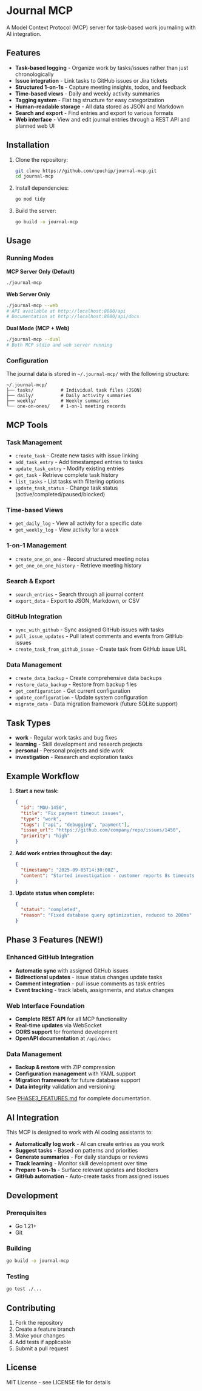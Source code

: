 # Journal MCP

A Model Context Protocol (MCP) server for task-based work journaling with AI integration.

## Features

- **Task-based logging** - Organize work by tasks/issues rather than just chronologically
- **Issue integration** - Link tasks to GitHub issues or Jira tickets  
- **Structured 1-on-1s** - Capture meeting insights, todos, and feedback
- **Time-based views** - Daily and weekly activity summaries
- **Tagging system** - Flat tag structure for easy categorization
- **Human-readable storage** - All data stored as JSON and Markdown
- **Search and export** - Find entries and export to various formats
- **Web interface** - View and edit journal entries through a REST API and planned web UI

## Installation

1. Clone the repository:
   ```bash
   git clone https://github.com/cpuchip/journal-mcp.git
   cd journal-mcp
   ```

2. Install dependencies:
   ```bash
   go mod tidy
   ```

3. Build the server:
   ```bash
   go build -o journal-mcp
   ```

## Usage

### Running Modes

**MCP Server Only (Default)**
```bash
./journal-mcp
```

**Web Server Only**
```bash
./journal-mcp --web
# API available at http://localhost:8080/api
# Documentation at http://localhost:8080/api/docs
```

**Dual Mode (MCP + Web)**
```bash
./journal-mcp --dual
# Both MCP stdio and web server running
```

### Configuration

The journal data is stored in `~/.journal-mcp/` with the following structure:
```
~/.journal-mcp/
├── tasks/          # Individual task files (JSON)
├── daily/          # Daily activity summaries  
├── weekly/         # Weekly summaries
└── one-on-ones/    # 1-on-1 meeting records
```

## MCP Tools

### Task Management
- `create_task` - Create new tasks with issue linking
- `add_task_entry` - Add timestamped entries to tasks
- `update_task_entry` - Modify existing entries
- `get_task` - Retrieve complete task history
- `list_tasks` - List tasks with filtering options
- `update_task_status` - Change task status (active/completed/paused/blocked)

### Time-based Views  
- `get_daily_log` - View all activity for a specific date
- `get_weekly_log` - View activity for a week

### 1-on-1 Management
- `create_one_on_one` - Record structured meeting notes
- `get_one_on_one_history` - Retrieve meeting history

### Search & Export
- `search_entries` - Search through all journal content
- `export_data` - Export to JSON, Markdown, or CSV

### GitHub Integration
- `sync_with_github` - Sync assigned GitHub issues with tasks
- `pull_issue_updates` - Pull latest comments and events from GitHub issues
- `create_task_from_github_issue` - Create task from GitHub issue URL

### Data Management
- `create_data_backup` - Create comprehensive data backups
- `restore_data_backup` - Restore from backup files
- `get_configuration` - Get current configuration
- `update_configuration` - Update system configuration
- `migrate_data` - Data migration framework (future SQLite support)

## Task Types

- **work** - Regular work tasks and bug fixes
- **learning** - Skill development and research projects  
- **personal** - Personal projects and side work
- **investigation** - Research and exploration tasks

## Example Workflow

1. **Start a new task:**
   ```json
   {
     "id": "MDU-1450",
     "title": "Fix payment timeout issues", 
     "type": "work",
     "tags": ["api", "debugging", "payment"],
     "issue_url": "https://github.com/company/repo/issues/1450",
     "priority": "high"
   }
   ```

2. **Add work entries throughout the day:**
   ```json
   {
     "timestamp": "2025-09-05T14:30:00Z",
     "content": "Started investigation - customer reports 8s timeouts in payment flow"
   }
   ```

3. **Update status when complete:**
   ```json
   {
     "status": "completed",
     "reason": "Fixed database query optimization, reduced to 200ms"
   }
   ```

## Phase 3 Features (NEW!)

### Enhanced GitHub Integration
- **Automatic sync** with assigned GitHub issues
- **Bidirectional updates** - issue status changes update tasks
- **Comment integration** - pull issue comments as task entries
- **Event tracking** - track labels, assignments, and status changes

### Web Interface Foundation
- **Complete REST API** for all MCP functionality
- **Real-time updates** via WebSocket
- **CORS support** for frontend development
- **OpenAPI documentation** at `/api/docs`

### Data Management
- **Backup & restore** with ZIP compression
- **Configuration management** with YAML support
- **Migration framework** for future database support
- **Data integrity** validation and versioning

See [PHASE3_FEATURES.md](PHASE3_FEATURES.md) for complete documentation.

## AI Integration

This MCP is designed to work with AI coding assistants to:

- **Automatically log work** - AI can create entries as you work
- **Suggest tasks** - Based on patterns and priorities  
- **Generate summaries** - For daily standups or reviews
- **Track learning** - Monitor skill development over time
- **Prepare 1-on-1s** - Surface relevant updates and blockers
- **GitHub automation** - Auto-create tasks from assigned issues

## Development

### Prerequisites
- Go 1.21+
- Git

### Building
```bash
go build -o journal-mcp
```

### Testing  
```bash
go test ./...
```

## Contributing

1. Fork the repository
2. Create a feature branch
3. Make your changes
4. Add tests if applicable
5. Submit a pull request

## License

MIT License - see LICENSE file for details
